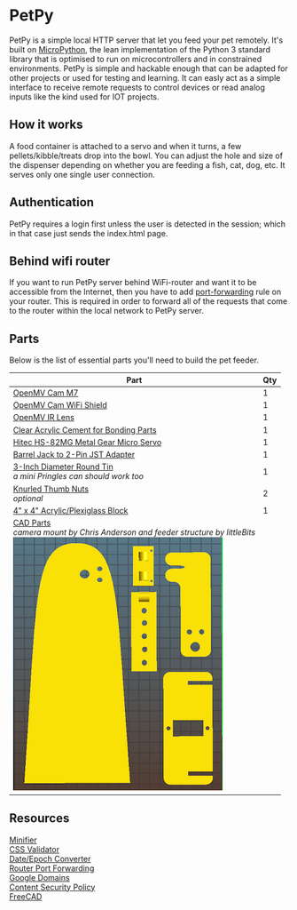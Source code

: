 # PetPy
PetPy is a simple local HTTP server that let you feed your pet remotely. It's built on [MicroPython](http://micropython.org), the lean implementation of the Python 3 standard library that is optimised to run on microcontrollers and in constrained environments. PetPy is simple and hackable enough that can be adapted for other projects or used for testing and learning. It can easly act as a simple interface to receive remote requests to control devices or read analog inputs like the kind used for IOT projects.

## How it works
A food container is attached to a servo and when it turns, a few pellets/kibble/treats drop into the bowl. You can adjust the hole and size of the dispenser depending on whether you are feeding a fish, cat, dog, etc. It serves only one single user connection.

## Authentication
PetPy requires a login first unless the user is detected in the session; which in that case just sends the index.html page.

## Behind wifi router
If you want to run PetPy server behind WiFi-router and want it to be accessible from the Internet, then you have to add [port-forwarding](https://www.howtogeek.com/66214/how-to-forward-ports-on-your-router/) rule on your router. This is required in order to forward all of the requests that come to the router within the local network to PetPy server.

## Parts

Below is the list of essential parts you'll need to build the pet feeder.

Part             | Qty 
---------------- | ----
[OpenMV Cam M7](http://openmv.io/products/openmv-cam-m7)<br /> | 1 
[OpenMV Cam WiFi Shield](http://openmv.io/products/wifi-shield "OpenMV Cam WiFi Shield")<br /> | 1 
[OpenMV IR Lens](https://openmv.io/collections/lenses/products/ir-lens "IR Lens")<br /> | 1 
[Clear Acrylic Cement for Bonding Parts](https://www.amazon.com/Glarks-280-Pieces-Phillips-Stainless-Assortment/dp/B01G0KRGXC "Clear Acrylic Cement")<br /> | 1 
[Hitec HS-82MG Metal Gear Micro Servo](https://www.amazon.com/gp/product/B0012YXRJE/ref=ox_sc_act_title_1?smid=A20WEVHROQQX12&psc=1 "HS-82MG Servo")<br /> | 1 
[Barrel Jack to 2-Pin JST Adapter](https://www.frys.com/product/7726848 "Adapter")<br /> | 1 
[3-Inch Diameter Round Tin](https://www.amazon.com/gp/product/B01NCWUE6Y/ref=ox_sc_act_title_1?smid=AZA0I12YMQNES&psc=1 "Round Tin")<br /> *a mini Pringles can should work too* | 1 
[Knurled Thumb Nuts](https://www.ebay.com/itm/321361726270 "Knurled Thumb Nuts")<br /> *optional*| 2 
[4" x 4" Acrylic/Plexiglass Block](https://www.ebay.com/itm/292072330728 "Base")<br /> | 1 
[CAD Parts](stl/ "STL files")<br />*camera mount by Chris Anderson and feeder structure by littleBits* <br />![Parts](/img/3D-parts.png) |

## Resources
[Minifier](http://minifycode.com/html-minifier/ "Minifier")<br />
[CSS Validator](http://jigsaw.w3.org/css-validator/#validate_by_input "Validator")<br />
[Date/Epoch Converter](http://www.esqsoft.com/javascript_examples/date-to-epoch.htm "Converter")<br />
[Router Port Forwarding](https://www.howtogeek.com/66214/how-to-forward-ports-on-your-router/)<br />
[Google Domains](https://domains.google/#/)<br />
[Content Security Policy](https://developers.google.com/web/fundamentals/security/csp/#if_you_absolutely_must_use_it)<br />
[FreeCAD](https://www.freecadweb.org/)<br />

